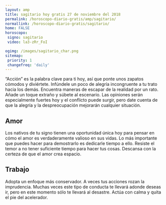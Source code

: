 ```yaml
---
layout: amp
title: sagitario hoy gratis 27 de noviembre del 2018 
permalink: /horoscopo-diario-gratis/amp/sagitario/
normallink: /horoscopo-diario-gratis/sagitario/
home: FALSE
horoscopo:
 signo: sagitario
 video: la3-zRr_FoI

ogimg: /images/sagitario_char.png
sitemap:
 priority: 1
 changefreq: 'daily'
---
```



“Acción” es la palabra clave para ti hoy, así que ponte unos zapatos cómodos y diviértete. Infúndele un poco de alegría incongruente a tu trato hacia los demás. Encuentra maneras de escapar de la realidad por un rato. Añade un toque extraño y súbete al escenario. Las opiniones serán especialmente fuertes hoy y el conflicto puede surgir, pero date cuenta de que la alegría y la despreocupación mejorarán cualquier situación.

## Amor

Los nativos de tu signo tienen una oportunidad única hoy para pensar en cómo el amor es verdaderamente valioso en sus vidas. Lo más importante que puedes hacer para demostrarlo es dedicarle tiempo a ello. Resiste el temor a no tener suficiente tiempo para hacer tus cosas. Descansa con la certeza de que el amor crea espacio.

## Trabajo

Adopta un enfoque más conservador. A veces tus acciones rozan la imprudencia. Muchas veces este tipo de conducta te llevará adonde deseas ir, pero en este momento sólo te llevará al desastre. Actúa con calma y quita el pie del acelerador.